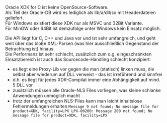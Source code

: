 Oracle XDK for C ist keine OpenSource-Software.  
Als Teil der Oracle-DB wird es lediglich als lib/a/dll/so mit Headerdateien geliefert.  
Für Windows existiert diese XDK nur als MSVC und 32Bit Variante.  
Für MinGW oder 64Bit ist demzufolge unter Windows kein Einsatz möglich.  

Die API liegt für C, C++ und Java vor und ist sehr umfangreich, und geht weit über das bloße XML-Parsen (was hier ausschließlich Gegenstand der Betrachtung ist) hinaus.  
Die Performanz ist sehr schlecht, zusätzlich zum o.g. eingeschränkten Einsatzbereich ist auch das Sourcecode-Handling schlecht konzipiert:  
* es liegt eine Proxy-Lib vor gegen die man (statisch) linken muss, die selbst aber wiederum auf DLL verweist - das ist irreführend und sinnfrei
* d.h. es liegt für jedes XDK-Compilat immer eine Abhängigkeit auf mind. 5 DLL vor
* zusätzlich müssen alle Oracle-NLS Files vorliegen, was kleine schlanke Anwendungen unmöglich macht
* trotz der umfangreichen NLS-Files kann man leicht inhaltslose Fehlermeldungen erhalten
`Message 9 not found; No message file for product=XDK, facility=LPX
LPX-00200: Message 200 not found; No message file for product=XDK, facility=LPX`
